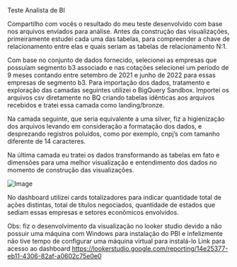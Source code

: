 
Teste Analista de BI

Compartilho com vocês o resultado do meu teste desenvolvido com base nos arquivos enviados para análise. 
Antes da construção das visualizações, primeiramente estudei cada uma das tabelas, para compreender a chave de relacionamento entre elas e quais seriam as tabelas de relacionamento N:1.


Com base no conjunto de dados fornecido, selecionei as empresas que possuíam segmento b3 associado e nas cotações selecionei um período de 9 meses contando entre setembro de 2021 e junho de 2022 para essas empresas de segmento b3.
Para importação dos dados, tratamento e exploração das camadas seguintes utilizei o BigQuery Sandbox. 
Importei os arquivos csv diretamente no BQ criando tabelas idênticas aos arquivos recebidos e tratei essa camada como landing/bronze.








Na camada seguinte, que seria equivalente a uma silver, fiz a higienização dos arquivos levando em consideração a formatação dos dados, e desprezando registros poluídos, como por exemplo, cnpj’s com tamanho diferente de 14 caracteres. 







Na última camada eu tratei os dados transformando as tabelas em fato e dimensões para uma melhor visualização e entendimento dos dados no momento de construção das visualizações. 

![Image](https://github.com/user-attachments/assets/2f2438b7-4baf-4442-ad51-aef3103c2518)







No dashboard utilizei cards totalizadores para indicar quantidade total de ações distintas, total de títulos negociados, quantidade de estados que sediam essas empresas e setores econômicos envolvidos. 

Obs: fiz o desenvolvimento da visualização no looker studio devido a não possuir uma máquina com Windows para instalação do PBI e infelizmente não tive tempo de configurar uma máquina virtual para instalá-lo 
Link para acesso ao dashboard https://lookerstudio.google.com/reporting/14e25377-eb11-4306-82af-a0602c75e0e0 

